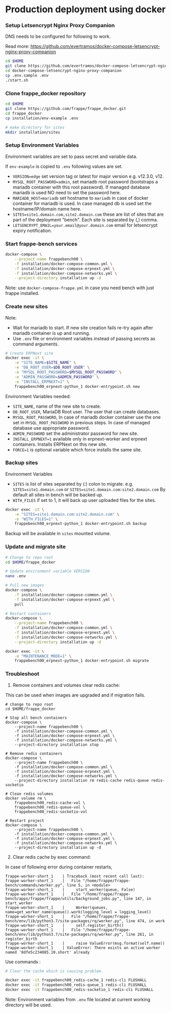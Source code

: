 # Production deployment using docker

### Setup Letsencrypt Nginx Proxy Companion

DNS needs to be configured for following to work.

Read more: https://github.com/evertramos/docker-compose-letsencrypt-nginx-proxy-companion

```sh
cd $HOME
git clone https://github.com/evertramos/docker-compose-letsencrypt-nginx-proxy-companion.git
cd docker-compose-letsencrypt-nginx-proxy-companion
cp .env.sample .env
./start.sh
```

### Clone frappe_docker repository

```sh
cd $HOME
git clone https://github.com/frappe/frappe_docker.git
cd frappe_docker
cp installation/env-example .env

# make directory for sites
mkdir installation/sites
```

### Setup Environment Variables

Environment variables are set to pass secret and variable data.

If `env-example` is copied to `.env` following values are set.

- `VERSION=edge` set version tag or latest for major version e.g. v12.3.0, v12.
- `MYSQL_ROOT_PASSWORD=admin`, set mariadb root password (bootstraps a mariadb container with this root password). If managed database mariadb is used NO need to set the password here.
- `MARIADB_HOST=mariadb` set hostname to `mariadb` in case of docker container for mariadb is used. In case managed db is used set the hostname/IP/domain name here.
- `SITES=site1.domain.com,site2.domain.com` these are list of sites that are part of the deployment "bench". Each site is separated by (,) comma.
- `LETSENCRYPT_EMAIL=your.email@your.domain.com` email for letsencrypt expiry notification.

### Start frappe-bench services

```sh
docker-compose \
    --project-name frappebench00 \
    -f installation/docker-compose-common.yml \
    -f installation/docker-compose-erpnext.yml \
    -f installation/docker-compose-networks.yml \
    --project-directory installation up -d
```

Note: use `docker-compose-frappe.yml` in case you need bench with just frappe installed.

### Create new sites

Note:

- Wait for mariadb to start. If new site creation fails re-try again after mariadb container is up and running.
- Use `.env` file or environment variables instead of passing secrets as command arguments.

```sh
# Create ERPNext site
docker exec -it \
    -e "SITE_NAME=$SITE_NAME" \
    -e "DB_ROOT_USER=$DB_ROOT_USER" \
    -e "MYSQL_ROOT_PASSWORD=$MYSQL_ROOT_PASSWORD" \
    -e "ADMIN_PASSWORD=$ADMIN_PASSWORD" \
    -e "INSTALL_ERPNEXT=1" \
    frappebench00_erpnext-python_1 docker-entrypoint.sh new
```

Environment Variables needed:

- `SITE_NAME`, name of the new site to create.
- `DB_ROOT_USER`, MariaDB Root user. The user that can create databases.
- `MYSQL_ROOT_PASSWORD`, In case of mariadb docker container use the one set in `MYSQL_ROOT_PASSWORD` in previous steps. In case of managed database use appropriate password.
- `ADMIN_PASSWORD` set the administrator password for new site.
- `INSTALL_ERPNEXT=1` available only in erpnext-worker and erpnext containers. Installs ERPNext on this new site.
- `FORCE=1` is optional variable which force installs the same site.

### Backup sites

Environment Variables

- `SITES` is list of sites separated by (:) colon to migrate. e.g. `SITES=site1.domain.com` or `SITES=site1.domain.com:site2.domain.com` By default all sites in bench will be backed up.
- `WITH_FILES` if set to 1, it will back up user uploaded files for the sites.

```sh
docker exec -it \
    -e "SITES=site1.domain.com:site2.domain.com" \
    -e "WITH_FILES=1" \
    frappebench00_erpnext-python_1 docker-entrypoint.sh backup
```

Backup will be available in `sites` mounted volume.

### Update and migrate site

```sh
# Change to repo root
cd $HOME/frappe_docker

# Update environment variable VERSION
nano .env

# Pull new images
docker-compose \
    -f installation/docker-compose-common.yml \
    -f installation/docker-compose-erpnext.yml \
    pull

# Restart containers
docker-compose \
    --project-name frappebench00 \
    -f installation/docker-compose-common.yml \
    -f installation/docker-compose-erpnext.yml \
    -f installation/docker-compose-networks.yml \
    --project-directory installation up -d

docker exec -it \
    -e "MAINTENANCE_MODE=1" \
    frappebench00_erpnext-python_1 docker-entrypoint.sh migrate
```

### Troubleshoot

1. Remove containers and volumes clear redis cache:

This can be used when images are upgraded and if migration fails.

```
# change to repo root
cd $HOME/frappe_docker

# Stop all bench containers
docker-compose \
    --project-name frappebench00 \
    -f installation/docker-compose-common.yml \
    -f installation/docker-compose-erpnext.yml \
    -f installation/docker-compose-networks.yml \
    --project-directory installation stop

# Remove redis containers
docker-compose \
    --project-name frappebench00 \
    -f installation/docker-compose-common.yml \
    -f installation/docker-compose-erpnext.yml \
    -f installation/docker-compose-networks.yml \
    --project-directory installation rm redis-cache redis-queue redis-socketio

# Clean redis volumes
docker volume rm \
    frappebench00_redis-cache-vol \
    frappebench00_redis-queue-vol \
    frappebench00_redis-socketio-vol

# Restart project
docker-compose \
    --project-name frappebench00 \
    -f installation/docker-compose-common.yml \
    -f installation/docker-compose-erpnext.yml \
    -f installation/docker-compose-networks.yml \
    --project-directory installation up -d
```

2. Clear redis cache by exec command:

In case of following error during container restarts,

```
frappe-worker-short_1    | Traceback (most recent call last):
frappe-worker-short_1    |   File "/home/frappe/frappe-bench/commands/worker.py", line 5, in <module>
frappe-worker-short_1    |     start_worker(queue, False)
frappe-worker-short_1    |   File "/home/frappe/frappe-bench/apps/frappe/frappe/utils/background_jobs.py", line 147, in start_worker
frappe-worker-short_1    |     Worker(queues, name=get_worker_name(queue)).work(logging_level = logging_level)
frappe-worker-short_1    |   File "/home/frappe/frappe-bench/env/lib/python3.7/site-packages/rq/worker.py", line 474, in work
frappe-worker-short_1    |     self.register_birth()
frappe-worker-short_1    |   File "/home/frappe/frappe-bench/env/lib/python3.7/site-packages/rq/worker.py", line 261, in register_birth
frappe-worker-short_1    |     raise ValueError(msg.format(self.name))
frappe-worker-short_1    | ValueError: There exists an active worker named '8dfe5c234085.10.short' already
```

Use commands :

```sh
# Clear the cache which is causing problem.

docker exec -it frappebench00_redis-cache_1 redis-cli FLUSHALL
docker exec -it frappebench00_redis-queue_1 redis-cli FLUSHALL
docker exec -it frappebench00_redis-socketio_1 redis-cli FLUSHALL
```

Note: Environment variables from `.env` file located at current working directory will be used.
